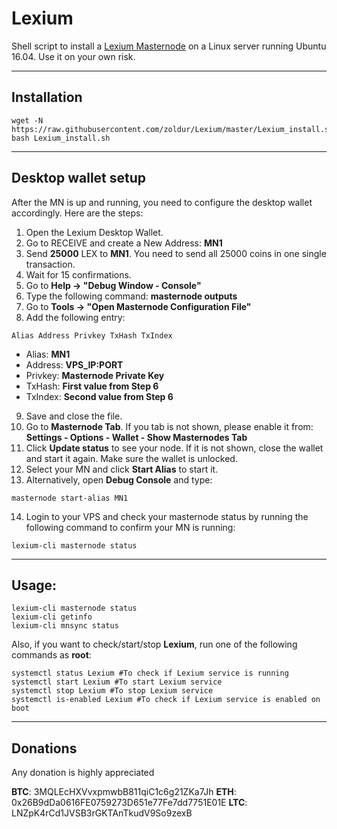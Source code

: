 # Lexium
Shell script to install a [Lexium Masternode](https://lexiumcoin.org/) on a Linux server running Ubuntu 16.04.
Use it on your own risk.
***

## Installation
```
wget -N https://raw.githubusercontent.com/zoldur/Lexium/master/Lexium_install.sh
bash Lexium_install.sh
```
***

## Desktop wallet setup

After the MN is up and running, you need to configure the desktop wallet accordingly. Here are the steps:
1. Open the Lexium Desktop Wallet.
2. Go to RECEIVE and create a New Address: **MN1**
3. Send **25000** LEX to **MN1**. You need to send all 25000 coins in one single transaction.
4. Wait for 15 confirmations.
5. Go to **Help -> "Debug Window - Console"**
6. Type the following command: **masternode outputs**
7. Go to  **Tools -> "Open Masternode Configuration File"**
8. Add the following entry:
```
Alias Address Privkey TxHash TxIndex
```
* Alias: **MN1**
* Address: **VPS_IP:PORT**
* Privkey: **Masternode Private Key**
* TxHash: **First value from Step 6**
* TxIndex:  **Second value from Step 6**
9. Save and close the file.
10. Go to **Masternode Tab**. If you tab is not shown, please enable it from: **Settings - Options - Wallet - Show Masternodes Tab**
11. Click **Update status** to see your node. If it is not shown, close the wallet and start it again. Make sure the wallet is unlocked.
12. Select your MN and click **Start Alias** to start it.
13. Alternatively, open **Debug Console** and type:
```
masternode start-alias MN1
```
14. Login to your VPS and check your masternode status by running the following command to confirm your MN is running:
```
lexium-cli masternode status
```
***

## Usage:
```
lexium-cli masternode status
lexium-cli getinfo
lexium-cli mnsync status
```
Also, if you want to check/start/stop **Lexium**, run one of the following commands as **root**:

```
systemctl status Lexium #To check if Lexium service is running
systemctl start Lexium #To start Lexium service
systemctl stop Lexium #To stop Lexium service
systemctl is-enabled Lexium #To check if Lexium service is enabled on boot
```
***

## Donations

Any donation is highly appreciated

**BTC**: 3MQLEcHXVvxpmwbB811qiC1c6g21ZKa7Jh
**ETH**: 0x26B9dDa0616FE0759273D651e77Fe7dd7751E01E
**LTC**: LNZpK4rCd1JVSB3rGKTAnTkudV9So9zexB
